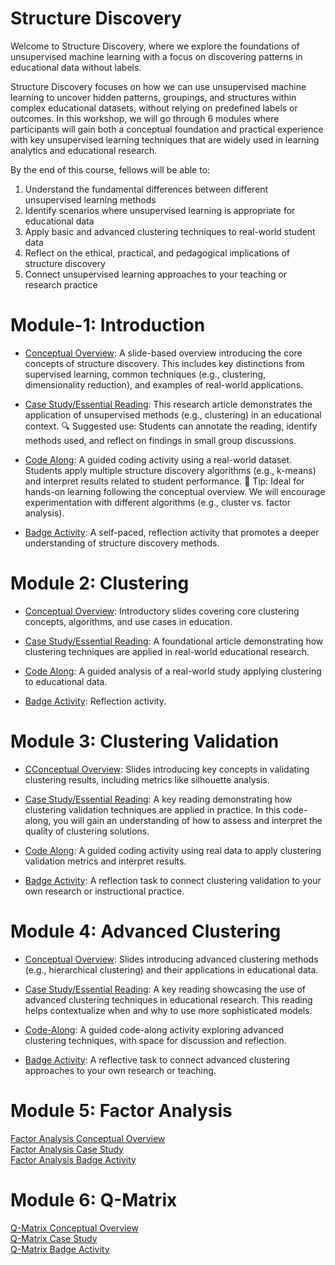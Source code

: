 # Structure Discovery
Welcome to Structure Discovery, where we explore the foundations of unsupervised machine learning with a focus on discovering patterns in educational data without labels.

Structure Discovery focuses on how we can use unsupervised machine learning to uncover hidden patterns, groupings, and structures within complex educational datasets, without relying on predefined labels or outcomes. In this workshop, we will go through 6 modules where participants will gain both a conceptual foundation and practical experience with key unsupervised learning techniques that are widely used in learning analytics and educational research.

By the end of this course, fellows will be able to:

1. Understand the fundamental differences between different unsupervised learning methods
2. Identify scenarios where unsupervised learning is appropriate for educational data
3. Apply basic and advanced clustering techniques to real-world student data
4. Reflect on the ethical, practical, and pedagogical implications of structure discovery
5. Connect unsupervised learning approaches to your teaching or research practice

# Module-1: Introduction  
* [Conceptual Overview](http://localhost:6695/#/title-slide): A slide-based overview introducing the core concepts of structure discovery. This includes key distinctions from supervised learning, common techniques (e.g., clustering, dimensionality reduction), and examples of real-world applications.
* [Case Study/Essential Reading](https://github.com/laser-institute/UNsupervised-machine-learning/blob/master/Module-1-Intro/lit/Rahman%20et%20al.%20(2024)%20Case%20Review.pdf): This research article demonstrates the application of unsupervised methods (e.g., clustering) in an educational context.
    🔍 Suggested use: Students can annotate the reading, identify methods used, and reflect on findings in small group discussions.

* [Code Along](https://laserkt.quarto.pub/unsupervised-learning-activity---student-performance-with-assistments-b0d3/): A guided coding activity using a real-world dataset. Students apply multiple structure discovery algorithms (e.g., k-means) and interpret results related to student performance.
  🧠 Tip: Ideal for hands-on learning following the conceptual overview. We will encourage experimentation with different algorithms (e.g., cluster vs. factor analysis).
  
* [Badge Activity](https://laserkt.quarto.pub/module-1-badge-discovering-patterns-without-labels-03e7/): A self-paced, reflection activity that promotes a deeper understanding of structure discovery methods.

# Module 2: Clustering  
* [Conceptual Overview](https://laserkt.quarto.pub/module-7-unsupervised-machine-learning-400b/#/title-slide): Introductory slides covering core clustering concepts, algorithms, and use cases in education.

* [Case Study/Essential Reading](https://github.com/laser-institute/Structure_Discovery/blob/master/Module-2-Clustering/lit/kmeans%20case%20study.pdf): A foundational article demonstrating how clustering techniques are applied in real-world educational research.

* [Code Along](https://laserkt.quarto.pub/module-2-case-review-activity-clustering-9c4d/): A guided analysis of a real-world study applying clustering to educational data.

* [Badge Activity](https://laserkt.quarto.pub/module-2-badge-activity-094f/): Reflection activity.

# Module 3: Clustering Validation  
* [CConceptual Overview](https://laserkt.quarto.pub/module-3-clustering-validation-03d9/#/title-slide): Slides introducing key concepts in validating clustering results, including metrics like silhouette analysis.

* [Case Study/Essential Reading](https://github.com/laser-institute/Structure_Discovery/blob/master/Module-3-Clustering-Validation/lit/Case%20study_clustering.pdf): A key reading demonstrating how clustering validation techniques are applied in practice. In this code-along, you will gain an understanding of how to assess and interpret the quality of clustering solutions.

* [Code Along](https://laserkt.quarto.pub/module-3-case-review-activity-clustering-validation-9bcb/): A guided coding activity using real data to apply clustering validation metrics and interpret results.

* [Badge Activity](https://laserkt.quarto.pub/module-3-badge-activity-2b85/): A reflection task to connect clustering validation to your own research or instructional practice.

# Module 4: Advanced Clustering  
* [Conceptual Overview](https://laserkt.quarto.pub/module-4-advanced-cluster-analysis-1b4f/#/title-slide): Slides introducing advanced clustering methods (e.g., hierarchical clustering) and their applications in educational data.

* [Case Study/Essential Reading](): A key reading showcasing the use of advanced clustering techniques in educational research. This reading helps contextualize when and why to use more sophisticated models.

* [Code-Along](https://laserkt.quarto.pub/module-4-case-review-activity-advanced-clustering-f273/): A guided code-along activity exploring advanced clustering techniques, with space for discussion and reflection.

* [Badge Activity](https://laserkt.quarto.pub/module-4-badge-activity-27bc/): A reflective task to connect advanced clustering approaches to your own research or teaching.

# Module 5: Factor Analysis  
[Factor Analysis Conceptual Overview](https://laserkt.quarto.pub/module-5-factor-analysis/#/title-slide)  
[Factor Analysis Case Study](https://laserkt.quarto.pub/module-5-case-review-activity-factor-analysis-23e4/)   
[Factor Analysis Badge Activity](https://laserkt.quarto.pub/module-5-badge-activity-e182/)  

# Module 6: Q-Matrix  
[Q-Matrix Conceptual Overview](https://laserkt.quarto.pub/module-6-q-matrix/#/title-slide)  
[Q-Matrix Case Study](https://laserkt.quarto.pub/module-6-case-review-activity-q-matrix-ea57/)  
[Q-Matrix Badge Activity](https://laserkt.quarto.pub/module-6-badge-activity/)  
